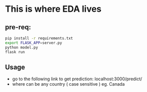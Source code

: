 # This is where EDA lives

## pre-req:

```bash
pip install -r requirements.txt
export FLASK_APP=server.py 
python model.py
flask run 
```

## Usage
- go to the following link to get prediction: localhost:3000/predict/<Country>
- where <Country> can be any country ( case sensitive ) eg. Canada

